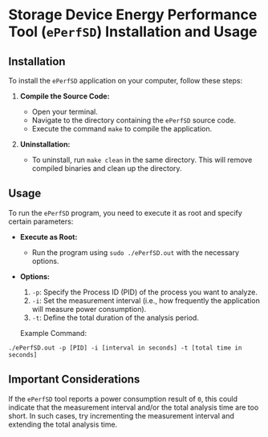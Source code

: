 # Storage Device Energy Performance Tool (`ePerfSD`) Installation and Usage

## Installation

To install the `ePerfSD` application on your computer, follow these steps:

1. **Compile the Source Code:**
   - Open your terminal.
   - Navigate to the directory containing the `ePerfSD` source code.
   - Execute the command `make` to compile the application.

2. **Uninstallation:**
   - To uninstall, run `make clean` in the same directory. This will remove compiled binaries and clean up the directory.

## Usage

To run the `ePerfSD` program, you need to execute it as root and specify certain parameters:

- **Execute as Root:**
  - Run the program using `sudo ./ePerfSD.out` with the necessary options.

- **Options:**
  1. `-p`: Specify the Process ID (PID) of the process you want to analyze.
  2. `-i`: Set the measurement interval (i.e., how frequently the application will measure power consumption).
  3. `-t`: Define the total duration of the analysis period.

  Example Command:

`./ePerfSD.out -p [PID] -i [interval in seconds] -t [total time in seconds]`

  
## Important Considerations

If the `ePerfSD` tool reports a power consumption result of `0`, this could indicate that the measurement interval and/or the total analysis time are too short. In such cases, try incrementing the measurement interval and extending the total analysis time.

